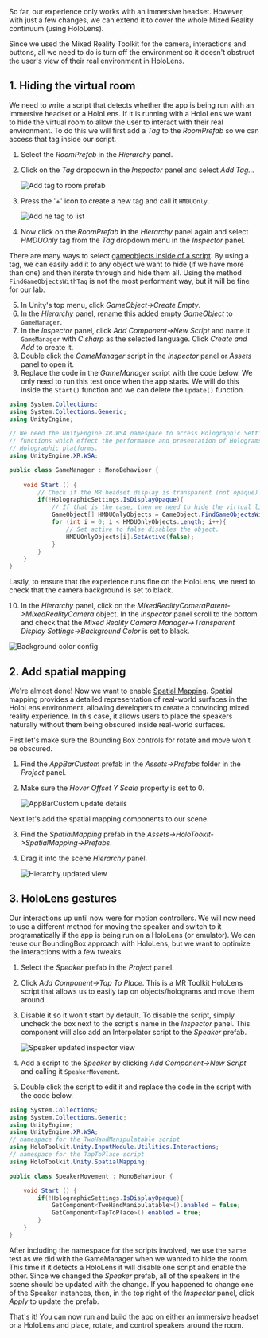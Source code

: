 <!-- ## 7. HoloLens (optional) --> 

So far, our experience only works with an immersive headset. However, with just a few changes, we can extend it to cover the whole Mixed Reality continuum (using HoloLens).  

Since we used the Mixed Reality Toolkit for the camera, interactions and buttons, all we need to do is turn off the environment so it doesn't obstruct the user's view of their real environment in HoloLens. 

## 1. Hiding the virtual room
We need to write a script that detects whether the app is being run with an immersive headset or a HoloLens. If it is running with a HoloLens we want to hide the virtual room to allow the user to interact with their real environment. To do this we will first add a *Tag* to the *RoomPrefab* so we can access that tag inside our script. 

1. Select the *RoomPrefab* in the *Hierarchy* panel.
2. Click on the *Tag* dropdown in the *Inspector* panel and select *Add Tag...*

	![Add tag to room prefab](../media/AddTagToRoomPrefab.png)

3. Press the '+' icon to create a new tag and call it `HMDUOnly`.

	![Add ne tag to list](../media/HMDUONlyTag.png)

4.  Now click on the *RoomPrefab* in the *Hierarchy* panel again and select *HMDUOnly* tag from the *Tag* dropdown menu in the *Inspector* panel.

There are many ways to select [gameobjects inside of a script](https://docs.unity3d.com/Manual/ControllingGameObjectsComponents.html). By using a tag, we can easily add it to any object we want to hide (if we have more than one) and then iterate through and hide them all. Using the method `FindGameObjectsWithTag` is not the most performant way, but it will be fine for our lab. 

5. In Unity's top menu, click *GameObject->Create Empty*.   
6. In the *Hierarchy* panel, rename this added empty *GameObject* to `GameManager`.
7. In the *Inspector* panel, click *Add Component->New Script* and name it `GameManager` with *C sharp* as the selected language. Click *Create and Add* to create it. 
8. Double click the *GameManager* script in the *Inspector* panel or *Assets* panel to open it.
9. Replace the code in the *GameManager* script with the code below. We only need to run this test once when the app starts. We will do this inside the `Start()` function and we can delete the `Update()` function.

```csharp
using System.Collections;
using System.Collections.Generic;
using UnityEngine;

// We need the UnityEngine.XR.WSA namespace to access Holographic Settings which contain 
// functions which effect the performance and presentation of Holograms on Windows 
// Holographic platforms.
using UnityEngine.XR.WSA;

public class GameManager : MonoBehaviour {
	
	void Start () {
   		// Check if the MR headset display is transparent (not opaque).
    	if(!HolographicSettings.IsDisplayOpaque){ 
        	// If that is the case, then we need to hide the virtual living room
        	GameObject[] HMDUOnlyObjects = GameObject.FindGameObjectsWithTag("HMDUOnly");
        	for (int i = 0; i < HMDUOnlyObjects.Length; i++){
           		// Set active to false disables the object.
            	HMDUOnlyObjects[i].SetActive(false); 
        	}
    	}
	}
}
```

Lastly, to ensure that the experience runs fine on the HoloLens, we need to check that the camera background is set to black. 

10. In the *Hierarchy* panel, click on the *MixedRealityCameraParent->MixedRealityCamera* object. In the *Inspector* panel scroll to the bottom and check that the *Mixed Reality Camera Manager->Transparent Display Settings->Background Color* is set to black.

![Background color config](../media/18.png)

## 2. Add spatial mapping
We're almost done! Now we want to enable [Spatial Mapping](https://docs.microsoft.com/en-us/windows/mixed-reality/spatial-mapping). Spatial mapping provides a detailed representation of real-world surfaces in the HoloLens environment, allowing developers to create a convincing mixed reality experience. In this case, it allows users to place the speakers naturally without them being obscured inside real-world surfaces.

First let's make sure the Bounding Box controls for rotate and move won't be obscured.

1. Find the *AppBarCustom* prefab in the *Assets->Prefabs* folder in the *Project* panel.
2. Make sure the *Hover Offset Y Scale* property is set to 0.

	![AppBarCustom update details](../media/19.png)

Next let's add the spatial mapping components to our scene.

3. Find the *SpatialMapping* prefab in the *Assets->HoloTookit->SpatialMapping->Prefabs*.
4. Drag it into the scene *Hierarchy* panel.

	![Hierarchy updated view](../media/20.png)

## 3. HoloLens gestures
Our interactions up until now were for motion controllers. We will now need to use a different method for moving the speaker and switch to it programatically if the app is being run on a HoloLens (or emulator). We can reuse our BoundingBox approach with HoloLens, but we want to optimize the interactions with a few tweaks.

1. Select the *Speaker* prefab in the *Project* panel.
2. Click *Add Component->Tap To Place*. This is a MR Toolkit HoloLens script that allows us to easily tap on objects/holograms and move them around.
3. Disable it so it won't start by default. To disable the script, simply uncheck the box next to the script's name in the *Inspector* panel. This component will also add an Interpolator script to the *Speaker* prefab.

	![Speaker updated inspector view](../media/21.png)

4. Add a script to the *Speaker* by clicking *Add Component->New Script* and calling it `SpeakerMovement`.
5. Double click the script to edit it and replace the code in the script with the code below.
	
```csharp
using System.Collections;
using System.Collections.Generic;
using UnityEngine;
using UnityEngine.XR.WSA;
// namespace for the TwoHandManipulatable script
using HoloToolkit.Unity.InputModule.Utilities.Interactions;
// namespace for the TapToPlace script
using HoloToolkit.Unity.SpatialMapping;

public class SpeakerMovement : MonoBehaviour {

	void Start () {
		if(!HolographicSettings.IsDisplayOpaque){ 
			GetComponent<TwoHandManipulatable>().enabled = false;
			GetComponent<TapToPlace>().enabled = true;
		}
	}
}
```

After including the namespace for the scripts involved, we use the same test as we did with the GameManager when we wanted to hide the room. This time if it detects a HoloLens it will disable one script and enable the other. Since we changed the *Speaker* prefab, all of the speakers in the scene should be updated with the change. If you happened to change one of the Speaker instances, then, in the top right of the *Inspector* panel, click *Apply* to update the prefab.

That's it! You can now run and build the app on either an immersive headset or a HoloLens and place, rotate, and control speakers around the room.
